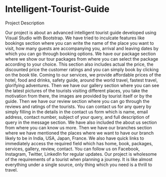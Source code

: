 # Intelligent-Tourist-Guide

Project Description

Our project is about an advanced intelligent tourist guide developed using Visual Studio with Bootstrap. We have tried to inculcate features like bookings section where you can write the name of the place you want to visit, how many guests are accompanying you, arrival and leaving dates by which you can go through booking options. We have our package section where we show our tour packages from where you can select the package according to your choice. This section also includes actual the price, the discounted price the customer ratings and you can simply book by clicking on the book tile. Coming to our services, we provide affordable prices of the hotel, food and drinks, safety guide, around the world travel, fastest travel, glorifying adventures. Then we have our gallery section where you can see the latest pictures of the tourists visiting different places, you take the motivation from there, the images are provided by tourist itself or by the guide. Then we have our review section where you can go through the reviews and ratings of the tourists. You can contact us for any query by simply filling in the details in the contact us form which is name, email address, contact number, subject of your query, and full description of query in the message section.
We have also included the about us section from where you can know us more. Then we have our branches section where we have mentioned the places where we want to have our branch likely to be in India, USA, Japan, France. We also have quick links to immediately access the required field which has home, book, packages, services, gallery, review, contact. You can follow us on Facebook, Instagram, Twitter, LinkedIn for regular updates.
Our project is wholesome of the requirements of a tourist when planning a journey. It is like almost everything under a single source, only thing which you need is a thrill to travel.
